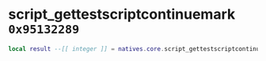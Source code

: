 # script_gettestscriptcontinuemark `0x95132289`

```lua
local result --[[ integer ]] = natives.core.script_gettestscriptcontinuemark()
```